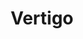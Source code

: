 ---
layout: post
title: Vertigo
director: Alfred Hitchcock
year: 1958
cover: https://images.mubicdn.net/images/film/339/cache-8094-1577260810/image-w1280.jpg
imdb250: true
---